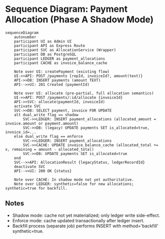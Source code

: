 # Sequence Diagram: Payment Allocation (Phase A Shadow Mode)

```mermaid
sequenceDiagram
    autonumber
    participant UI as Admin UI
    participant API as Express Route
    participant SVC as AllocationService (Wrapper)
    participant DB as PostgreSQL
    participant LEDGER as payment_allocations
    participant CACHE as invoice_balance_cache

    Note over UI: createPayment (existing flow)
    UI->>API: POST /payments {repId, invoiceId?, amount(text)}
    API->>DB: INSERT payments (amount TEXT)
    API-->>UI: 201 Created (paymentId)

    Note over UI: allocate (pre-partial, full allocation semantics)
    UI->>API: POST /payments/:id/allocate {invoiceId}
    API->>SVC: allocate(paymentId, invoiceId)
    activate SVC
    SVC->>DB: SELECT payment, invoice FOR UPDATE
    alt dual_write flag == shadow
        SVC->>LEDGER: INSERT payment_allocations (allocated_amount = invoice.amount or payment.amount)
        SVC->>DB: (legacy) UPDATE payments SET is_allocated=true, invoice_id=...
    else dual_write flag == enforce
        SVC->>LEDGER: INSERT payment_allocations
        SVC->>CACHE: UPDATE invoice_balance_cache (allocated_total += x, remaining = amount - allocated_total)
        SVC->>DB: UPDATE payments SET is_allocated=true
    end
    SVC-->>API: AllocationResult {legacyStatus, ledgerRecordId}
    deactivate SVC
    API-->>UI: 200 OK {status}

    Note over CACHE: In shadow mode not yet authoritative.
    Note over LEDGER: synthetic=false for new allocations; synthetic=true for backfill.
```

## Notes
- Shadow mode: cache not yet materialized; only ledger write side-effect.
- Enforce mode: cache updated transactionally after ledger insert.
- Backfill process (separate job) performs INSERT with method='backfill' synthetic=true.
